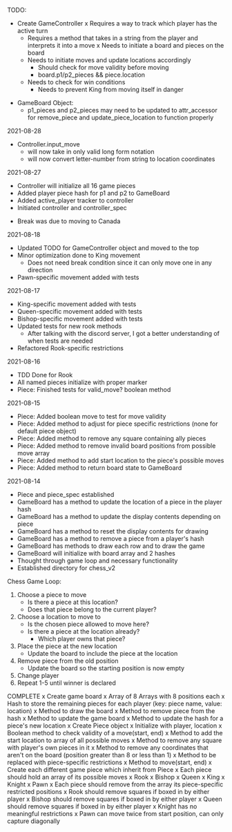 TODO:
- Create GameController
  x Requires a way to track which player has the active turn
  - Requires a method that takes in a string from the player and interprets it into a move
  x Needs to initiate a board and pieces on the board
  - Needs to initiate moves and update locations accordingly
    - Should check for move validity before moving
    - board.p1/p2_pieces && piece.location
  - Needs to check for win conditions
    - Needs to prevent King from moving itself in danger

* GameBoard Object:
  - p1_pieces and p2_pieces may need to be updated to attr_accessor for remove_piece and update_piece_location to function properly

2021-08-28
- Controller.input_move
  - will now take in only valid long form notation
  - will now convert letter-number from string to location coordinates

2021-08-27
- Controller will initialize all 16 game pieces
- Added player piece hash for p1 and p2 to GameBoard
- Added active_player tracker to controller 
- Initiated controller and controller_spec
* Break was due to moving to Canada

2021-08-18
- Updated TODO for GameController object and moved to the top
- Minor optimization done to King movement
  - Does not need break condition since it can only move one in any direction
- Pawn-specific movement added with tests

2021-08-17
- King-specific movement added with tests
- Queen-specific movement added with tests
- Bishop-specific movement added with tests
- Updated tests for new rook methods
  - After talking with the discord server, I got a better understanding of when tests are needed
- Refactored Rook-specific restrictions

2021-08-16
- TDD Done for Rook
- All named pieces initialize with proper marker
- Piece: Finished tests for valid_move? boolean method

2021-08-15 
- Piece: Added boolean move to test for move validity
- Piece: Added method to adjust for piece specific restrictions (none for default piece object)
- Piece: Added method to remove any square containing ally pieces
- Piece: Added method to remove invalid board positions from possible move array
- Piece: Added method to add start location to the piece's possible moves
- Piece: Added method to return board state to GameBoard

2021-08-14
- Piece and piece_spec established
- GameBoard has a method to update the location of a piece in the player hash
- GameBoard has a method to update the display contents depending on piece
- GameBoard has a method to reset the display contents for drawing
- GameBoard has a method to remove a piece from a player's hash
- GameBoard has methods to draw each row and to draw the game
- GameBoard will initialize with board array and 2 hashes
- Thought through game loop and necessary functionality
- Established directory for chess_v2

Chess Game Loop:
1) Choose a piece to move
   - Is there a piece at this location?
   - Does that piece belong to the current player?
2) Choose a location to move to
   - Is the chosen piece allowed to move here?
   - Is there a piece at the location already?
     - Which player owns that piece?
3) Place the piece at the new location
   - Update the board to include the piece at the location
4) Remove piece from the old position
   - Update the board so the starting position is now empty
5) Change player
6) Repeat 1-5 until winner is declared

COMPLETE
x Create game board
  x Array of 8 Arrays with 8 positions each
  x Hash to store the remaining pieces for each player (key: piece name, value: location)
  x Method to draw the board
  x Method to remove piece from the hash
  x Method to update the game board
  x Method to update the hash for a piece's new location
x Create Piece object
  x Initialize with player, location
  x Boolean method to check validity of a move(start, end)
  x Method to add the start location to array of all possible moves
  x Method to remove any square with player's own pieces in it
  x Method to remove any coordinates that aren't on the board (position greater than 8 or less than 1)
  x Method to be replaced with piece-specific restrictions
  x Method to move(start, end)
x Create each different game piece which inherit from Piece
  x Each piece should hold an array of its possible moves
    x Rook
    x Bishop
    x Queen
    x King
    x Knight
    x Pawn
  x Each piece should remove from the array its piece-specific restricted positions
    x Rook should remove squares if boxed in by either player
    x Bishop should remove squares if boxed in by either player
    x Queen should remove squares if boxed in by either player
    x Knight has no meaningful restrictions
    x Pawn can move twice from start position, can only capture diagonally
